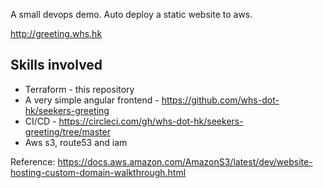 A small devops demo. Auto deploy a static website to aws.

http://greeting.whs.hk

## Skills involved
* Terraform - this repository
* A very simple angular frontend - https://github.com/whs-dot-hk/seekers-greeting
* CI/CD - https://circleci.com/gh/whs-dot-hk/seekers-greeting/tree/master
* Aws s3, route53 and iam

Reference: https://docs.aws.amazon.com/AmazonS3/latest/dev/website-hosting-custom-domain-walkthrough.html
